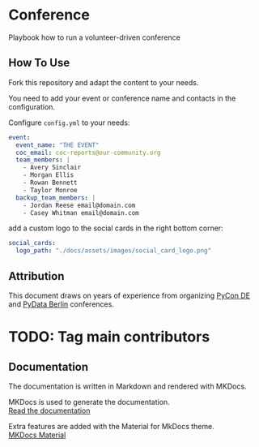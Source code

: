 # Conference

Playbook how to run a volunteer-driven conference

## How To Use

Fork this repository and adapt the content to your needs.

You need to add your event or conference name and contacts in the configuration.

Configure `config.yml` to your needs:

```yaml
event:
  event_name: "THE EVENT"
  coc_email: coc-reports@our-community.org
  team_members: |
    - Avery Sinclair
    - Morgan Ellis
    - Rowan Bennett
    - Taylor Monroe
  backup_team_members: |
    - Jordan Reese email@domain.com
    - Casey Whitman email@domain.com
```

add a custom logo to the social cards in the right bottom corner:

```yaml
social_cards:
  logo_path: "./docs/assets/images/social_card_logo.png"
```

## Attribution

This document draws on years of experience from organizing [PyCon DE](https://de.pycon.org/)
and [PyData Berlin](https://berlin.pydata.org) conferences.

# TODO: Tag main contributors

## Documentation

The documentation is written in Markdown and rendered with MKDocs.

MKDocs is used to generate the documentation.  
[Read the documentation](https://pioneershub.github.io/conference/)

Extra features are added with the Material for MkDocs theme.  
[MKDocs Material](https://squidfunk.github.io/mkdocs-material/)